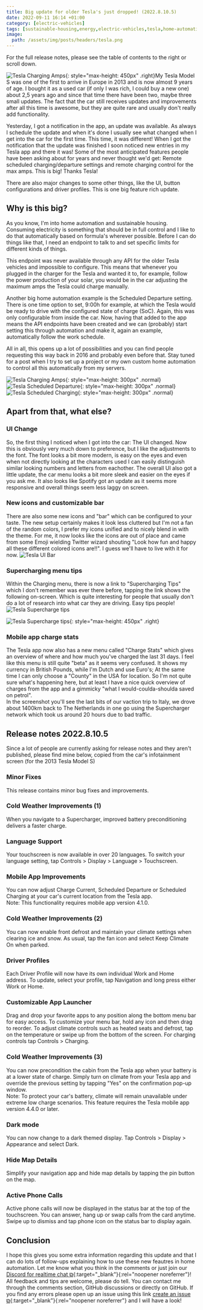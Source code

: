 ```yaml
---
title: Big update for older Tesla's just dropped! (2022.8.10.5)
date: 2022-09-11 16:14 +01:00
category: [electric-vehicles]
tags: [sustainable-housing,energy,electric-vehicles,tesla,home-automation]
image:
  path: /assets/img/posts/headers/tesla.png
---
```

For the full release notes, please see the table of contents to the right or scroll down.

![Tesla Charging Amps](/assets/img/posts/big-tesla-update/app-overview.png){: style="max-height: 450px" .right}My Tesla Model S was one of the first to arrive in Europe in 2013 and is now almost 9 years of age. I bought it as a used car (if only I was rich, I could buy a new one) about 2,5 years ago and since that time there have been two, maybe three small updates. The fact that the car still receives updates and improvements after all this time is awesome, but they are quite rare and usually don't really add functionality.

Yesterday, I got a notification in the app, an update was available. As always I schedule the update and when it's done I usually see what changed when I get into the car for the first time. This time, it was different! When I got the notification that the update was finished I soon noticed new entries in my Tesla app and there it was! Some of the most anticipated features people have been asking about for years and never thought we'd get: Remote scheduled charging/departure settings and remote charging control for the max amps. This is big! Thanks Tesla!

There are also major changes to some other things, like the UI, button configurations and driver profiles. This is one big feature rich update.

## Why is this big?
As you know, I'm into home automation and sustainable housing. Consuming electricity is something that should be in full control and I like to do that automatically based on formula's wherever possible. Before I can do things like that, I need an endpoint to talk to and set specific limits for different kinds of things. 

This endpoint was never available through any API for the older Tesla vehicles and impossible to configure. This means that whenever you plugged in the charger for the Tesla and wanted it to, for example, follow the power production of your solar, you would be in the car adjusting the maximum amps the Tesla could charge manually. 

Another big home automation example is the Scheduled Departure setting. There is one time option to set, 9:00h for example, at which the Tesla would be ready to drive with the configured state of charge (SoC). Again, this was only configurable from inside the car. Now, having that added to the app means the API endpoints have been created and we can (probably) start setting this through automation and make it, again an example, automatically follow the work schedule.

All in all, this opens up a lot of possibilities and you can find people requesting this way back in 2016 and probably even before that. Stay tuned for a post when I try to set up a project or my own custom home automation to control all this automatically from my servers.

![Tesla Charging Amps](/assets/img/posts/big-tesla-update/app-charge-amps.png){: style="max-height: 300px" .normal}![Tesla Scheduled Departure](/assets/img/posts/big-tesla-update/app-departure.png){: style="max-height: 300px" .normal}![Tesla Scheduled Charging](/assets/img/posts/big-tesla-update/app-charge.png){: style="max-height: 300px" .normal}

## Apart from that, what else?
### UI Change
So, the first thing I noticed when I got into the car: The UI changed. Now this is obviously very much down to preference, but I like the adjustments to the font. The font looks a bit more modern, is easy on the eyes and even when not directly looking at the characters used I can easily distinguish similar looking numbers and letters from eachother. The overall UI also got a little update, the car menu looks a bit more sleek and easier on the eyes if you ask me. It also looks like Spotify got an update as it seems more responsive and overall things seem less laggy on screen.

### New icons and customizable bar
There are also some new icons and "bar" which can be configured to your taste. The new setup certainly makes it look less cluttered but I'm not a fan of the random colors, I prefer my icons unified and to nicely blend in with the theme. For me, it now looks like the icons are out of place and came from some Emoji wielding Twitter wizard shouting "Look how fun and happy all these different colored icons are!!". I guess we'll have to live with it for now.
![Tesla UI Bar](/assets/img/posts/big-tesla-update/bar-design.png)

### Supercharging menu tips
Within the Charging menu, there is now a link to "Supercharging Tips" which I don't remember was ever there before, tapping the link shows the following on-screen. Which is quite interesting for people that usually don't do a lot of research into what car they are driving. Easy tips people!
![Tesla Supercharge tips](/assets/img/posts/big-tesla-update/supercharge-tips.png)

![Tesla Supercharge tips](/assets/img/posts/big-tesla-update/app-charge-stats.png){: style="max-height: 450px" .right}
### Mobile app charge stats
The Tesla app now also has a new menu called "Charge Stats" which gives an overview of where and how much you've charged the last 31 days. I feel like this menu is still quite "beta" as it seems very confused. It shows my currency in British Pounds, while I'm Dutch and use Euro's; At the same time I can only choose a "County" in the USA for location. So I'm not quite sure what's happening here, but at least I have a nice quick overview of charges from the app and a gimmicky "what I would-coulda-shoulda saved on petrol". <br />
In the screenshot you'll see the last bits of our vaction trip to Italy, we drove about 1400km back to The Netherlands in one go using the Supercharger network which took us around 20 hours due to bad traffic.

## Release notes 2022.8.10.5
Since a lot of people are currently asking for release notes and they aren't published, please find mine below, copied from the car's infotainment screen (for the 2013 Tesla Model S)

### Minor Fixes
This release contains minor bug fixes and improvements.

### Cold Weather Improvements (1)
When you navigate to a Supercharger, improved battery preconditioning delivers a faster charge.

### Language Support
Your touchscreen is now available in over 20 languages. To switch your language setting, tap Controls > Display > Language > Touchscreen.

### Mobile App Improvements
You can now adjust Charge Current, Scheduled Departure or Scheduled Charging at your car's current location from the Tesla app.<br />
Note: This functionality requires mobile app version 4.1.0.

### Cold Weather Improvements (2)
You can now enable front defrost and maintain your climate settings when clearing ice and snow. As usual, tap the fan icon and select Keep Climate On when parked.

### Driver Profiles
Each Driver Profile will now have its own individual Work and Home address. To update, select your profile, tap Navigation and long press either Work or Home.

### Customizable App Launcher
Drag and drop your favorite apps to any position along the bottom menu bar for easy access. To customize your menu bar, hold any icon and then drag to reorder. To adjust climate controls such as heated seats and defrost, tap on the temperature or swipe up from the bottom of the screen. For charging controls tap Controls > Charging.

### Cold Weather Improvements (3)
You can now precondition the cabin from the Tesla app when your battery is at a lower state of charge. Simply turn on climate from your Tesla app and override the previous setting by tapping "Yes" on the confirmation pop-up window. <br />
Note: To protect your car's battery, climate will remain unavailable under extreme low charge scenarios. This feature requires the Tesla mobile app version 4.4.0 or later.

### Dark mode
You can now change to a dark themed display. Tap Controls > Display > Appearance and select Dark.

### Hide Map Details
Simplify your navigation app and hide map details by tapping the pin button on the map.

### Active Phone Calls
Active phone calls will now be displayed in the status bar at the top of the touchscreen. You can answer, hang up or swap calls from the card anytime. Swipe up to dismiss and tap phone icon on the status bar to display again.

## Conclusion
I hope this gives you some extra information regarding this update and that I can do lots of follow-ups explaining how to use these new feautres in home automation. Let me know what you think in the comments or just join our [Discord for realtime chat ⧉](https://discord.gg/v8Bwbnb3xe){:target="_blank"}{:rel="noopener noreferrer"}! All feedback and tips are welcome, please do tell. You can contact me through the comments section, GitHub discussions or directly on GitHub. If you find any errors please open up an issue using this link [create an issue ⧉](https://github.com/MattsTechInfo/mattstechinfo.github.io/issues){:target="_blank"}{:rel="noopener noreferrer"} and I will have a look!